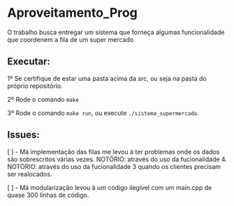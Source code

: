 # Aproveitamento_Prog
O trabalho busca entregar um sistema que forneça algumas funcionalidade que coordenem a fila de um super mercado

## Executar:
1º Se certifique de estar uma pasta acima da src, ou seja na pasta do próprio repositório.

2º Rode o comando `make`

3º Rode o comando `make run`, ou execute `./sistema_supermercado`.

## Issues:
[ ] - Má implementação das filas me levou à ter problemas onde os dados são sobrescritos várias vezes. 
        NOTÓRIO: através do uso da fucionalidade 4.
        NOTÓRIO: através do uso da fucionalidade 3 quando os clientes precisam ser realocados.

[ ] - Má modularização levou à um código ilegível com um main.cpp de quase 300 linhas de código.

